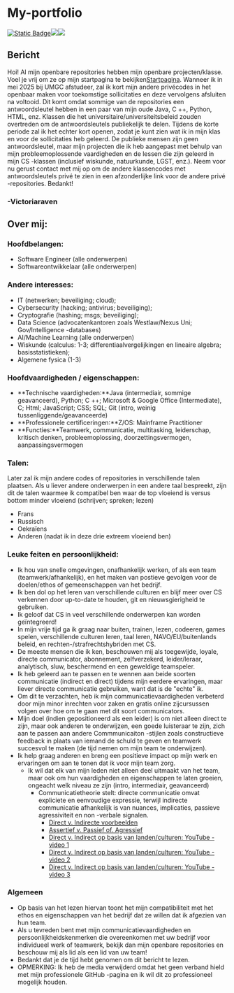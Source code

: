 # My-portfolio

[![Static Badge](https://img.shields.io/badge/language-French-blue)](https://github.com/[user]/[repository])[![](your-img-src)](your-link-here)[![](your-img-src)](your-link-here)

## Bericht

Hoi! Al mijn openbare repositories hebben mijn openbare projecten/klasse. Voel je vrij om ze op mijn startpagina te bekijken[Startpagina](https://github.com/VictoriaRaven?tab=repositories). Wanneer ik in mei 2025 bij UMGC afstudeer, zal ik kort mijn andere privécodes in het openbaar maken voor toekomstige sollicitaties en deze vervolgens afsluiten na voltooid. Dit komt omdat sommige van de repositories een antwoordsleutel hebben in een paar van mijn oude Java, C ++, Python, HTML, enz. Klassen die het universitaire/universiteitsbeleid zouden overtreden om de antwoordsleutels publiekelijk te delen. Tijdens de korte periode zal ik het echter kort openen, zodat je kunt zien wat ik in mijn klas en voor de sollicitaties heb geleerd. De publieke mensen zijn geen antwoordsleutel, maar mijn projecten die ik heb aangepast met behulp van mijn probleemoplossende vaardigheden en de lessen die zijn geleerd in mijn CS -klassen (inclusief wiskunde, natuurkunde, LGST, enz.). Neem voor nu gerust contact met mij op om de andere klassencodes met antwoordsleutels privé te zien in een afzonderlijke link voor de andere privé -repositories. Bedankt!

### -Victoriaraven

## Over mij:

### Hoofdbelangen:

-   Software Engineer (alle onderwerpen)
-   Softwareontwikkelaar (alle onderwerpen)

### Andere interesses:

-   IT (netwerken; beveiliging; cloud);
-   Cybersecurity (hacking; antivirus; beveiliging);
-   Cryptografie (hashing; msgs; beveiliging);
-   Data Science (advocatenkantoren zoals Westlaw/Nexus Uni; Gov/Intelligence -databases)
-   AI/Machine Learning (alle onderwerpen)
-   Wiskunde (calculus: 1-3; differentiaalvergelijkingen en lineaire algebra; basisstatistieken);
-   Algemene fysica (1-3)

### Hoofdvaardigheden / eigenschappen:

-   **Technische vaardigheden:**Java (intermediair, sommige geavanceerd), Python; C ++; Microsoft & Google Office (Intermediate), C; Html; JavaScript;
    CSS; SQL; Git (intro, weinig tussenliggende/geavanceerde)
-   **Professionele certificeringen:**Z/OS: Mainframe Practitioner
-   **Functies:**Teamwerk, communicatie, multitasking, leiderschap, kritisch denken, probleemoplossing, doorzettingsvermogen, aanpassingsvermogen

### Talen:

Later zal ik mijn andere codes of repositories in verschillende talen plaatsen. Als u liever andere onderwerpen in een andere taal bespreekt, zijn dit de talen waarmee ik compatibel ben waar de top vloeiend is versus bottom minder vloeiend (schrijven; spreken; lezen)

-   Frans
-   Russisch
-   Oekraïens
-   Anderen (nadat ik in deze drie extreem vloeiend ben)

### Leuke feiten en persoonlijkheid:

-   Ik hou van snelle omgevingen, onafhankelijk werken, of als een team (teamwerk/afhankelijk), en het maken van postieve gevolgen voor de doelen/ethos of gemeenschappen van het bedrijf.
-   Ik ben dol op het leren van verschillende culturen en blijf meer over CS verkennen door up-to-date te houden, git en nieuwsgierigheid te gebruiken.
-   Ik geloof dat CS in veel verschillende onderwerpen kan worden geïntegreerd!
-   In mijn vrije tijd ga ik graag naar buiten, trainen, lezen, codeeren, games spelen, verschillende culturen leren, taal leren, NAVO/EU/buitenlands beleid, en rechten-/strafrechtshybriden met CS.
-   De meeste mensen die ik ken, beschouwen mij als toegewijde, loyale, directe communicator, abonnement, zelfverzekerd, leider/leraar, analytisch, sluw, beschermend en een geweldige teamspeler.
-   Ik heb geleerd aan te passen en te wennen aan beide soorten communicatie (indirect en direct) tijdens mijn eerdere ervaringen, maar liever directe communicatie gebruiken, want dat is de "echte" ik.
-   Om dit te verzachten, heb ik mijn communicatievaardigheden verbeterd door mijn minor inrechten voor zaken en gratis online zijcursussen volgen over hoe om te gaan met dit soort communicators.
-   Mijn doel (indien gepositioneerd als een leider) is om niet alleen direct te zijn, maar ook anderen te onderwijzen, een goede luisteraar te zijn, zich aan te passen aan andere Commmunicaiton -stijlen zoals constructieve feedback in plaats van iemand de schuld te geven en teamwerk succesvol te maken (de tijd nemen om mijn team te onderwijzen).
-   Ik help graag anderen en breng een positieve impact op mijn werk en ervaringen om aan te tonen dat ik voor mijn team zorg.
    -   Ik wil dat elk van mijn leden niet alleen deel uitmaakt van het team, maar ook om hun vaardigheden en eigenschappen te laten groeien, ongeacht welk niveau ze zijn (intro, intermediair, geavanceerd)
        -   Communicatietheorie stelt: directe communicatie omvat expliciete en eenvoudige expressie, terwijl indirecte communicatie afhankelijk is van nuances, implicaties, passieve agressiviteit en non -verbale signalen.
            -   [Direct v. Indirecte voorbeelden](https://www.indeed.com/career-advice/career-development/direct-communication)
            -   [Assertief v. Passief of. Agressief](https://youtu.be/KmrokQdsjTA?feature=shared)
            -   [Direct v. Indirect op basis van landen/culturen: YouTube -video 1](https://youtu.be/0W9iLrfyq20?si=9dHIS2LGlFsGASew)
            -   [Direct v. Indirect op basis van landen/culturen: YouTube -video 2](https://youtu.be/ZjwiX6KNAHE?feature=shared&t=229)
            -   [Direct v. Indirect op basis van landen/culturen: YouTube -video 3](https://youtu.be/qKViQSnW-UA?si=fBhuKTvSY6Wy9VXX)

### Algemeen

-   Op basis van het lezen hiervan toont het mijn compatibiliteit met het ethos en eigenschappen van het bedrijf dat ze willen dat ik afgezien van hun team.
-   Als u tevreden bent met mijn communicatievaardigheden en persoonlijkheidskenmerken die overeenkomen met uw bedrijf voor individueel werk of teamwerk, bekijk dan mijn openbare repositories en beschouw mij als lid als een lid van uw team!
-   Bedankt dat je de tijd hebt genomen om dit bericht te lezen.
-   OPMERKING: Ik heb de media verwijderd omdat het geen verband hield met mijn professionele GitHub -pagina en ik wil dit zo professioneel mogelijk houden.
